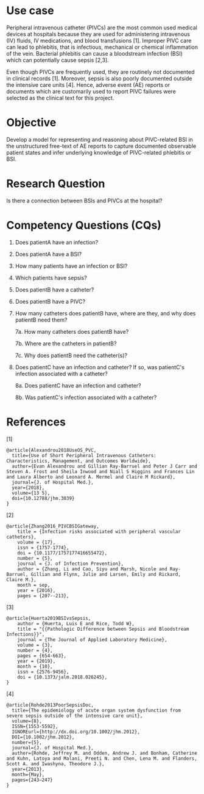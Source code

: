# Use case

Peripheral intravenous catheter (PIVCs) are the most common used medical devices at hospitals because they are used for administering intravenous (IV) fluids, IV medications, and blood transfusions [1].  Improper PIVC care can lead to phlebitis, that is infectious, mechanical or chemical inflammation of the vein.  Bacterial phlebitis can cause a bloodstream infection (BSI) which can potentially cause sepsis [2,3].  

Even though PIVCs are frequently used, they are routinely not documented in clinical records [1].  Moreover, sepsis is also poorly documented outside the intensive care units [4].  Hence, adverse event (AE) reports or documents which are customarily used to report PIVC failures were selected as the clinical text for this project.  


# Objective 
Develop a model for representing and reasoning about PIVC-related BSI in the unstructured free-text of AE reports to capture documented observable patient states and infer underlying knowledge of PIVC-related phlebitis or BSI. 


# Research Question
Is there a connection between BSIs and PIVCs at the hospital?


# Competency Questions (CQs)
1. Does patientA have an infection?
2. Does patientA have a BSI?
3. How many patients have an infection or BSI?
4. Which patients have sepsis?
5. Does patientB have a catheter?
6. Does patientB have a PIVC?
7. How many catheters does patientB have, where are they, and why does patientB need them?

    7a. How many catheters does patientB have?

    7b. Where are the catheters in patientB?

    7c. Why does patientB need the catheter(s)? 

8. Does patientC have an infection and catheter? If so, was patientC's infection associated with a catheter?

    8a. Does patientC have an infection and catheter?

    8b. Was patientC's infection associated with a catheter?




# References

[1] 
```
@article{Alexandrou2018UseOS_PVC,
  title={Use of Short Peripheral Intravenous Catheters: Characteristics, Management, and Outcomes Worldwide},
  author={Evan Alexandrou and Gillian Ray-Barruel and Peter J Carr and Steven A. Frost and Sheila Inwood and Niall S Higgins and Frances Lin and Laura Alberto and Leonard A. Mermel and Claire M Rickard},
  journal={J. of Hospital Med.},
  year={2018},
  volume={13 5},
  doi={10.12788/jhm.3039}
}
```
[2]
```
@article{Zhang2016_PIVCBSIGateway,
	title = {Infection risks associated with peripheral vascular catheters},
	volume = {17},
	issn = {1757-1774},
	doi = {10.1177/1757177416655472},
	number = {5},
	journal = {J. of Infection Prevention},
	author = {Zhang, Li and Cao, Siyu and Marsh, Nicole and Ray-Barruel, Gillian and Flynn, Julie and Larsen, Emily and Rickard, Claire M.},
	month = sep,
	year = {2016},
	pages = {207--213},
```
[3]
```
@article{Huerta2019BSIvsSepsis,
    author = {Huerta, Luis E and Rice, Todd W},
    title = "{{Pathologic Difference between Sepsis and Bloodstream Infections}}",
    journal = {The Journal of Applied Laboratory Medicine},
    volume = {3},
    number = {4},
    pages = {654-663},
    year = {2019},
    month = {10},
    issn = {2576-9456},
    doi = {10.1373/jalm.2018.026245},
}
```
[4]
```
@article{Rohde2013PoorSepsisDoc, 
  title={The epidemiology of acute organ system dysfunction from severe sepsis outside of the intensive care unit}, 
  volume={8}, 
  ISSN={1553-5592}, 
  IGNOREurl={http://dx.doi.org/10.1002/jhm.2012}, 
  DOI={10.1002/jhm.2012},
  number={5}, 
  journal={J. of Hospital Med.}, 
  author={Rohde, Jeffrey M. and Odden, Andrew J. and Bonham, Catherine and Kuhn, Latoya and Malani, Preeti N. and Chen, Lena M. and Flanders, Scott A. and Iwashyna, Theodore J.}, 
  year={2013}, 
  month={May}, 
  pages={243–247}
}
```
